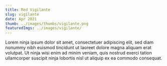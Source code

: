 ```yaml
---
title: Red Vigilante
slug: vigilante
date: Apr 2021
thumb: ../images/thumbs/vigilante.png
featuredImgs: ../images/vigilante/
---
```


Lorem ninja ipsum dolor sit amet, consectetuer adipiscing elit, sed diam nonummy nibh euismod tincidunt ut laoreet dolore magna aliquam erat volutpat. Ut ninja wisi enim ad minim veniam, quis nostrud exerci tation ullamcorper suscipit ninja lobortis nisl ut aliquip ex ea commodo consequat.